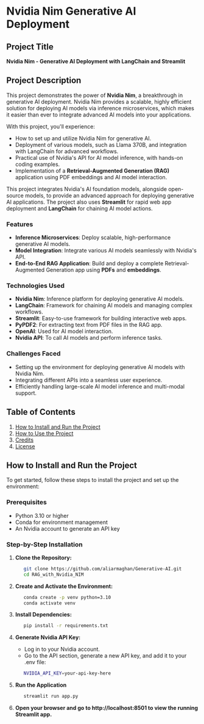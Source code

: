 # Nvidia Nim Generative AI Deployment


## Project Title

**Nvidia Nim - Generative AI Deployment with LangChain and Streamlit**

## Project Description

This project demonstrates the power of **Nvidia Nim**, a breakthrough in generative AI deployment. Nvidia Nim provides a scalable, highly efficient solution for deploying AI models via inference microservices, which makes it easier than ever to integrate advanced AI models into your applications.

With this project, you'll experience:
- How to set up and utilize Nvidia Nim for generative AI.
- Deployment of various models, such as Llama 370B, and integration with LangChain for advanced workflows.
- Practical use of Nvidia's API for AI model inference, with hands-on coding examples.
- Implementation of a **Retrieval-Augmented Generation (RAG)** application using PDF embeddings and AI model interaction.

This project integrates Nvidia's AI foundation models, alongside open-source models, to provide an advanced approach for deploying generative AI applications. The project also uses **Streamlit** for rapid web app deployment and **LangChain** for chaining AI model actions.

### Features
- **Inference Microservices**: Deploy scalable, high-performance generative AI models.
- **Model Integration**: Integrate various AI models seamlessly with Nvidia's API.
- **End-to-End RAG Application**: Build and deploy a complete Retrieval-Augmented Generation app using **PDFs** and **embeddings**.

### Technologies Used
- **Nvidia Nim**: Inference platform for deploying generative AI models.
- **LangChain**: Framework for chaining AI models and managing complex workflows.
- **Streamlit**: Easy-to-use framework for building interactive web apps.
- **PyPDF2**: For extracting text from PDF files in the RAG app.
- **OpenAI**: Used for AI model interaction.
- **Nvidia API**: To call AI models and perform inference tasks.

### Challenges Faced
- Setting up the environment for deploying generative AI models with Nvidia Nim.
- Integrating different APIs into a seamless user experience.
- Efficiently handling large-scale AI model inference and multi-modal support.

## Table of Contents
1. [How to Install and Run the Project](#how-to-install-and-run-the-project)
2. [How to Use the Project](#how-to-use-the-project)
3. [Credits](#credits)
4. [License](#license)

## How to Install and Run the Project

To get started, follow these steps to install the project and set up the environment:

### Prerequisites
- Python 3.10 or higher
- Conda for environment management
- An Nvidia account to generate an API key

### Step-by-Step Installation
1. **Clone the Repository:**

   ```bash
      git clone https://github.com/aliarmaghan/Generative-AI.git
      cd RAG_with_Nvidia_NIM

2. **Create and Activate the Environment:**

   ```bash
      conda create -p venv python=3.10
      conda activate venv

3. **Install Dependencies:**

   ```bash
      pip install -r requirements.txt

4. **Generate Nvidia API Key:**

   - Log in to your Nvidia account.
   - Go to the API section, generate a new API key, and add it to your .env file:

   ```bash
      NVIDIA_API_KEY=your-api-key-here

6. **Run the Application**

   ```bash
      streamlit run app.py

7. **Open your browser and go to http://localhost:8501 to view the running Streamlit app.**